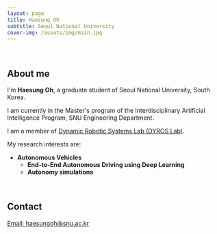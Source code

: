 ```yaml
---
layout: page
title: Haesung Oh
subtitle: Seoul National University
cover-img: /assets/img/main.jpg
---
```


<br/>

## About me

I'm **Haesung Oh**,  a graduate student of Seoul National University, South Korea.

I am currently in the Master's program of the Interdisciplinary Artificial Intelligence Program, SNU Engineering Department.

I am a member of [Dynamic Robotic Systems Lab (DYROS Lab)](http://dyros.snu.ac.kr/).

My research interests are:
* **Autonomous Vehicles**
    * **End-to-End Autonomous Driving using Deep Learning**
    * **Autonomy simulations**


<br/>


## Contact

[Email: haesungoh@snu.ac.kr](haesungoh@snu.ac.kr)
